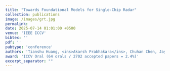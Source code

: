 ```yaml
---
title: "Towards Foundational Models for Single-Chip Radar"
collection: publications
image: /images/grt.jpg
permalink: 
date: 2025-07-14 01:01:00 +0500
venue: 'IEEE ICCV'
bibtex: ''
pdf: ''
pubtype: 'conference'
authors: 'Tianshu Huang, <ins>Akarsh Prabhakara</ins>, Chuhan Chen, Jay Karhade, Deva Ramanan, Matthew O Toole, Anthony Rowe'
award: 'ICCV Oral (64 orals / 2702 accepted papers = 2.4%)'
excerpt_separator: ""
---
```

